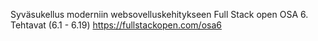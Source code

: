 Syväsukellus moderniin websovelluskehitykseen Full Stack open OSA 6. Tehtavat (6.1 - 6.19)
https://fullstackopen.com/osa6
